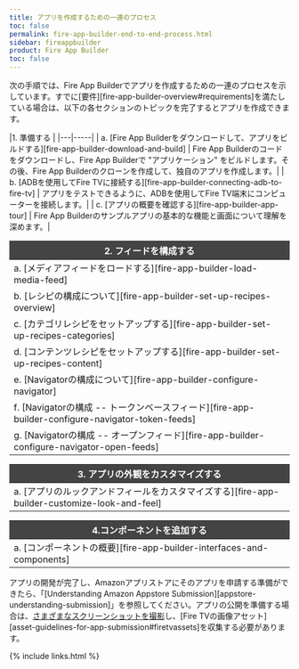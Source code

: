 ```yaml
---
title: アプリを作成するための一連のプロセス
toc: false
permalink: fire-app-builder-end-to-end-process.html
sidebar: fireappbuilder
product: Fire App Builder
toc: false
---
```

<style>
th {
background-color: #444;
color: white;
font-weight: bold;
}
</style>


次の手順では、Fire App Builderでアプリを作成するための一連のプロセスを示しています。すでに[要件][fire-app-builder-overview#requirements]を満たしている場合は、以下の各セクションのトピックを完了するとアプリを作成できます。

|1. 準備する |
|---|-----|
| a. [Fire App Builderをダウンロードして、アプリをビルドする][fire-app-builder-download-and-build] | Fire App Builderのコードをダウンロードし、Fire App Builderで "アプリケーション" をビルドします。その後、Fire App Builderのクローンを作成して、独自のアプリを作成します。|
| b. [ADBを使用してFire TVに接続する][fire-app-builder-connecting-adb-to-fire-tv] | アプリをテストできるように、ADBを使用してFire TV端末にコンピューターを接続します。|
| c. [アプリの概要を確認する][fire-app-builder-app-tour] | Fire App Builderのサンプルアプリの基本的な機能と画面について理解を深めます。|

| 2. フィードを構成する |
|---|
| a. [メディアフィードをロードする][fire-app-builder-load-media-feed] | アプリにメディアフィードをロードします。フィードには、タイトル、説明、サムネイル、メディアオブジェクトなど、すべてのメディアアセットが含まれます。|
| b. [レシピの構成について][fire-app-builder-set-up-recipes-overview] | Fire App Builderに含まれているレシピと、構成の要件について説明します。|
| c. [カテゴリレシピをセットアップする][fire-app-builder-set-up-recipes-categories] | Fire App Builderでフィードのカテゴリを読み取る方法を構成します。カテゴリにより、コンテンツがさまざまなグループに分類されます。|
| d. [コンテンツレシピをセットアップする][fire-app-builder-set-up-recipes-content] | Fire App Builderでフィードのコンテンツを読み取る方法を構成します。コンテンツとは、タイトル、説明、ビデオのURLなど、フィードのすべての要素のことです。|
| e. [Navigatorの構成について][fire-app-builder-configure-navigator] | Navigatorファイルの役割と、構成が必要な項目について説明します。|
| f. [Navigatorの構成 -- トークンベースフィード][fire-app-builder-configure-navigator-token-feeds] | カテゴリレシピとコンテンツレシピをアプリのUIの画面に関連付けます。アクセスするためにトークンが必要なフィードの場合は、この手順に従います。|
| g. [Navigatorの構成 -- オープンフィード][fire-app-builder-configure-navigator-open-feeds] | カテゴリレシピとコンテンツレシピをアプリのUIの画面に関連付けます。トークンなしでオープンにアクセスできるフィードの場合は、この手順に従います。|

| 3. アプリの外観をカスタマイズする |
|---|
| a. [アプリのルックアンドフィールをカスタマイズする][fire-app-builder-customize-look-and-feel] | custom.xmlファイルを使用して、アプリの外観をカスタマイズします。フォントから背景色、ホームページのレイアウト、スプラッシュ画面などまで、アプリのほぼすべての要素をカスタマイズできます。|

| 4.コンポーネントを追加する |
|---|
| a. [コンポーネントの概要][fire-app-builder-interfaces-and-components] | Fire App Builderのインターフェースを実装する、すでにコーディングされたコンポーネントをロードすることで、認証、アプリ内課金、分析、広告、またはMedia Playerを設定します。|

アプリの開発が完了し、Amazonアプリストアにそのアプリを申請する準備ができたら、「[Understanding Amazon Appstore Submission][appstore-understanding-submission]」を参照してください。アプリの公開を準備する場合は、[さまざまなスクリーンショットを撮影](/support/submitting-your-app/tech-docs/04-taking-screenshots)し、[Fire TVの画像アセット][asset-guidelines-for-app-submission#firetvassets]を収集する必要があります。

{% include links.html %}
